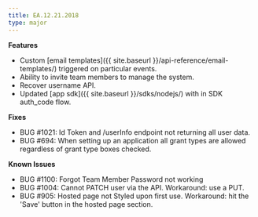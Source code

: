 ```yaml
---
title: EA.12.21.2018
type: major
---
```


**Features**
* Custom [email templates]({{ site.baseurl }}/api-reference/email-templates/) triggered on particular events.
* Ability to invite team members to manage the system.
* Recover username API.
* Updated [app sdk]({{ site.baseurl }}/sdks/nodejs/) with in SDK auth_code flow.

**Fixes**
* BUG #1021: Id Token and /userInfo endpoint not returning all user data.
* BUG #694: When setting up an application all grant types are allowed regardless of grant type boxes checked.

 
**Known Issues**
* BUG #1100: Forgot Team Member Password not working
* BUG #1004: Cannot PATCH user via the API. Workaround: use a PUT.
* BUG #905: Hosted page not Styled upon first use. Workaround: hit the 'Save' button in the hosted page section.
